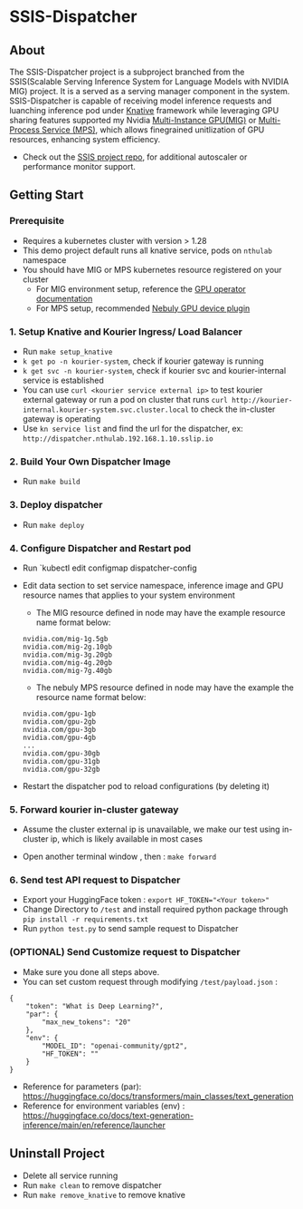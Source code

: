 # SSIS-Dispatcher

## About
The SSIS-Dispatcher project is a subproject branched from the SSIS(Scalable Serving Inference System for Language Models with NVIDIA MIG) project. It is a served as a serving manager component in the system. SSIS-Dispatcher is capable of receiving model inference requests and luanching inference pod under [Knative](https://knative.dev/docs/) framework while leveraging GPU sharing features supported my Nvidia [Multi-Instance GPU(MIG)](https://www.nvidia.com/en-us/technologies/multi-instance-gpu/) or [Multi-Process Service (MPS)](https://docs.nvidia.com/deploy/mps/index.html), which allows finegrained unitlization of GPU resources, enhancing system efficiency.
* Check out the [SSIS project repo](https://github.com/mike911209/KubeComp-MIG), for additional autoscaler or performance monitor support.

## Getting Start
### Prerequisite
* Requires a kubernetes cluster with version > 1.28
* This demo project default runs all knative service, pods  on `nthulab` namespace
* You should have MIG or MPS kubernetes resource registered on your cluster
    * For MIG environment setup, reference the [GPU operator documentation](https://docs.nvidia.com/datacenter/cloud-native/gpu-operator/latest/gpu-operator-mig.html)
    * For MPS setup, recommended [Nebuly GPU device plugin](https://github.com/nebuly-ai/k8s-device-plugin)

### 1. Setup Knative and Kourier Ingress/ Load Balancer

* Run `make setup_knative`
* `k get po -n kourier-system`, check if kourier gateway is running
* `k get svc -n kourier-system`, check if kourier svc and kourier-internal service is established
* You can use `curl <kourier service external ip>` to test kourier external gateway or run a pod on cluster that runs `curl http://kourier-internal.kourier-system.svc.cluster.local` to check the in-cluster gateway is operating
* Use `kn service list` and find the url for the dispatcher, ex: `http://dispatcher.nthulab.192.168.1.10.sslip.io`

### 2. Build Your Own Dispatcher Image

* Run `make build`

### 3. Deploy dispatcher

* Run `make deploy`

### 4. Configure Dispatcher and Restart pod

* Run `kubectl edit configmap dispatcher-config
* Edit data section to set service namespace, inference image and GPU resource names that applies to your system environment
    * The MIG resource defined in node may have the example resource name format below:
    ```
    nvidia.com/mig-1g.5gb
    nvidia.com/mig-2g.10gb
    nvidia.com/mig-3g.20gb
    nvidia.com/mig-4g.20gb
    nvidia.com/mig-7g.40gb
    ```
    * The nebuly MPS resource defined in node may have the example the resource name format below:
    ```
    nvidia.com/gpu-1gb
    nvidia.com/gpu-2gb
    nvidia.com/gpu-3gb
    nvidia.com/gpu-4gb
    ...
    nvidia.com/gpu-30gb
    nvidia.com/gpu-31gb
    nvidia.com/gpu-32gb
    ```

* Restart the dispatcher pod to reload configurations (by deleting it)

### 5. Forward kourier in-cluster gateway 

* Assume the cluster external ip is unavailable, we make our test using in-cluster ip, which is likely available in most cases

* Open another terminal window , then : `make forward`

### 6. Send test API request to Dispatcher
* Export your HuggingFace token : `export HF_TOKEN="<Your token>"`
* Change Directory to `/test` and install required python package through `pip install -r requirements.txt`
* Run `python test.py` to send sample request to Dispatcher

### (OPTIONAL) Send Customize request to Dispatcher
* Make sure you done all steps above.
* You can set custom request through modifying `/test/payload.json`	:
```
{
    "token": "What is Deep Learning?",
    "par": {
        "max_new_tokens": "20"
    },
    "env": {
        "MODEL_ID": "openai-community/gpt2",
        "HF_TOKEN": ""
    }
}
``` 
* Reference for parameters (par): https://huggingface.co/docs/transformers/main_classes/text_generation
* Reference for environment variables (env) : https://huggingface.co/docs/text-generation-inference/main/en/reference/launcher

## Uninstall Project
* Delete all service running
* Run `make clean` to remove dispatcher
* Run `make remove_knative` to remove knative

